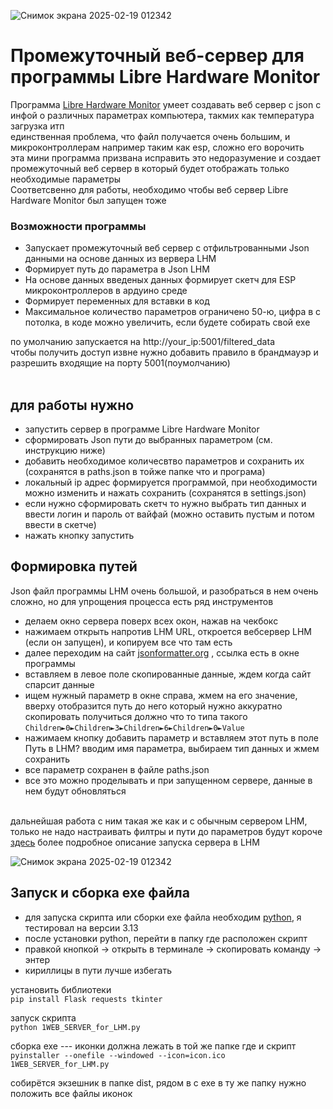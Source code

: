 ![Снимок экрана 2025-02-19 012342](https://github.com/user-attachments/assets/6b245bfb-0a2f-4608-ab0b-eda2ba018727)
# Промежуточный веб-сервер для программы Libre Hardware Monitor
Программа [Libre Hardware Monitor](https://github.com/LibreHardwareMonitor/LibreHardwareMonitor)  умеет создавать веб сервер с json с инфой о различных параметрах компьютера, такмих как температура загрузка итп <br> 
единственная проблема, что файл получается очень большим, и микроконтроллерам например таким как esp, сложно его ворочить <br> 
эта мини программа призвана исправить это недоразумение и создает промежуточный веб сервер в который будет отображать только необходимые параметры <br> 
Соответсвенно для работы, необходимо чтобы веб сервер  Libre Hardware Monitor был запущен тоже 
### Возможности программы
+ Запускает промежуточный веб сервер с отфильтрованными Json данными на основе данных из вервера LHM
+ Формирует путь до параметра в Json LHM
+ На основе данных введеных данных формирует скетч для ESP микроконтроллеров в ардуино среде
+ Формирует переменных для вставки в код
+ Максимальное количество параметров ограничено 50-ю, цифра в с потолка, в коде можно увеличить, если будете собирать свой exe

по умолчанию запускается на http://your_ip:5001/filtered_data <br>
чтобы получить доступ извне нужно добавить правило в брандмауэр и разрешить входящие на порту 5001(поумолчанию)<br>
<br>
## для работы нужно
+ запустить сервер в программе Libre Hardware Monitor
+ сформировать Json пути до выбранных параметром (см. инструкцию ниже)
+ добавить необходимое количесвтво параметров и сохранить их (сохранятся в paths.json в тойже папке что и програма)
+ локальный ip адрес формируется программой, при необходимости можно изменить и нажать сохранить (сохранятся в settings.json)
+ если нужно сформировать скетч то нужно выбрать тип данных и ввести логин и пароль от вайфай (можно оставить пустым и потом ввести в скетче)
+ нажать кнопку запустить 



## Формировка путей 
Json файл программы LHM очень большой, и разобраться в нем очень сложно, но для упрощения процесса есть ряд инструментов <br>
+ делаем окно сервера поверх всех окон, нажав на чекбокс
+ нажимаем открыть напротив LHM URL, откроется вебсервер LHM (если он запущен), и копируем все что там есть 
+ далее переходим на сайт [jsonformatter.org](https://jsonformatter.org/json-parser) , ссылка есть в окне программы
+ вставляем в левое поле скопированные данные, ждем когда сайт спарсит данные
+ ищем нужный параметр в окне справа, жмем на его значение, вверху отобразится путь до него который нужно аккуратно скопировать 
 получиться должно что то типа такого ```Children►0►Children►3►Children►6►Children►0►Value``` <br>
+ нажимаем кнопку добавить параметр и вставляем этот путь в поле Путь в LHM? вводим имя параметра, выбираем тип данных и жмем сохранить
+ все параметр сохранен в файле paths.json 
+ все это можно проделывать и при запущенном сервере, данные в нем будут обновляться

<br> дальнейшая работа с ним такая же как и с обычным сервером LHM, только не надо настраивать филтры и пути до параметров будут короче
[здесь](https://dzen.ru/a/ZFaVALzPNRycfvjs?ysclid=m7901ppl29114638609) более подробное описание запуска сервера в LHM 

![Снимок экрана 2025-02-19 012342](https://github.com/user-attachments/assets/48d1ed87-aced-430d-9cf2-576cd555e976)

## Запуск и сборка exe файла
+ для запуска скрипта или сборки exe файла необходим [python](https://www.python.org/downloads/), я тестировал на версии 3.13 
+ после установки python, перейти в папку где расположен скрипт 
+ правкой кнопкой -> открыть в терминале -> скопировать команду -> энтер
+ кириллицы в пути лучше избегать

установить библиотеки<br>
```pip install Flask requests tkinter```

запуск скрипта<br>
```python 1WEB_SERVER_for_LHM.py```

сборка exe --- иконки должна лежать в той же папке где и скрипт<br>
```pyinstaller --onefile --windowed --icon=icon.ico 1WEB_SERVER_for_LHM.py```

собирётся экзешник в папке dist, 
рядом в с exe в ту же папку нужно положить все файлы иконок <br>




